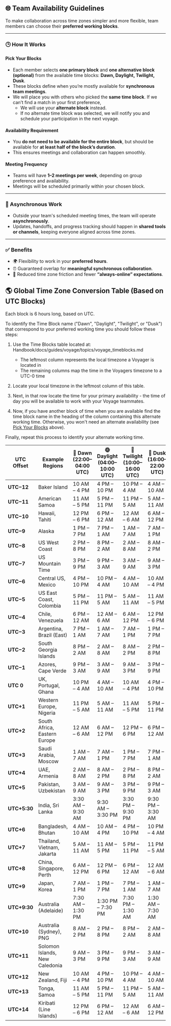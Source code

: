 ## 🌐 Team Availability Guidelines

To make collaboration across time zones simpler and more flexible, team members can choose their **preferred working blocks**.

---

### 🕒 How It Works

#### **Pick Your Blocks**
- Each member selects **one primary block** and **one alternative block (optional)** from the available time blocks: **Dawn, Daylight, Twilight, Dusk**.
- These blocks define when you’re mostly available for **synchronous team meetings**.
- We will place you with others who picked the **same time block**. If we can’t find a match in your first preference, 
    - We will use your **alternate block** instead.
    - If no alternate time block was selected, we will notify you and schedule your participation in the next voyage.
  
#### **Availability Requirement**
- You **do not need to be available for the entire block**, but should be available for **at least half of the block’s duration**.
- This ensures meetings and collaboration can happen smoothly.

#### **Meeting Frequency**
- Teams will have **1–2 meetings per week**, depending on group preference and availability.
- Meetings will be scheduled primarily within your chosen block.

---

### 💬 Asynchronous Work
- Outside your team's scheduled meeting times, the team will operate **asynchronously**.
- Updates, handoffs, and progress tracking should happen in **shared tools or channels**, keeping everyone aligned across time zones.

---

### ✅ Benefits
- 🌍 Flexibility to work in your **preferred hours**.
- ⏰ Guaranteed overlap for **meaningful synchronous collaboration**.
- 🤝 Reduced time zone friction and fewer **“always-online” expectations**.



## 🌎 Global Time Zone Conversion Table (Based on UTC Blocks)

Each block is 6 hours long, based on UTC.  

To identify the Time Block name ("Dawn", "Daylight", "Twilight", or "Dusk") that correspond to your preferred working time you should follow these steps:

1. Use the Time Blocks table located at: Handbook/docs/guides/voyage/topics/voyage_timeblocks.md
   * The leftmost column represents the local timezone a Voyager is located in
   * The remaining columns map the time in the Voyagers timezone to a UTC-0 time

2. Locate your local timezone in the leftmost column of this table.

3. Next, in that row locate the time for your primary availability - the time of day you will be available to work with your Voyage teammates.

4. Now, if you have another block of time when you are available find the time block name in the heading of the column containing this alternate working time. Otherwise, you won't need an alternate availability (see [Pick Your Blocks](#pick-your-blocks) above).

Finally, repeat this process to identify your alternate working time.

| UTC Offset | Example Regions | 🌅 Dawn (22:00–04:00 UTC) | 🌞 Daylight (04:00–10:00 UTC) | 🌇 Twilight (10:00–16:00 UTC) | 🌙 Dusk (16:00–22:00 UTC) |
|-------------|----------------|----------------------------|--------------------------------|-------------------------------|---------------------------|
| **UTC−12** | Baker Island | 10 AM – 4 PM | 4 PM – 10 PM | 10 PM – 4 AM | 4 AM – 10 AM |
| **UTC−11** | American Samoa | 11 AM – 5 PM | 5 PM – 11 PM | 11 PM – 5 AM | 5 AM – 11 AM |
| **UTC−10** | Hawaii, Tahiti | 12 PM – 6 PM | 6 PM – 12 AM | 12 AM – 6 AM | 6 AM – 12 PM |
| **UTC−9** | Alaska | 1 PM – 7 PM | 7 PM – 1 AM | 1 AM – 7 AM | 7 AM – 1 PM |
| **UTC−8** | US West Coast | 2 PM – 8 PM | 8 PM – 2 AM | 2 AM – 8 AM | 8 AM – 2 PM |
| **UTC−7** | US Mountain Time | 3 PM – 9 PM | 9 PM – 3 AM | 3 AM – 9 AM | 9 AM – 3 PM |
| **UTC−6** | Central US, Mexico | 4 PM – 10 PM | 10 PM – 4 AM | 4 AM – 10 AM | 10 AM – 4 PM |
| **UTC−5** | US East Coast, Colombia | 5 PM – 11 PM | 11 PM – 5 AM | 5 AM – 11 AM | 11 AM – 5 PM |
| **UTC−4** | Chile, Venezuela | 6 PM – 12 AM | 12 AM – 6 AM | 6 AM – 12 PM | 12 PM – 6 PM |
| **UTC−3** | Argentina, Brazil (East) | 7 PM – 1 AM | 1 AM – 7 AM | 7 AM – 1 PM | 1 PM – 7 PM |
| **UTC−2** | South Georgia Islands | 8 PM – 2 AM | 2 AM – 8 AM | 8 AM – 2 PM | 2 PM – 8 PM |
| **UTC−1** | Azores, Cape Verde | 9 PM – 3 AM | 3 AM – 9 AM | 9 AM – 3 PM | 3 PM – 9 PM |
| **UTC 0** | UK, Portugal, Ghana | 10 PM – 4 AM | 4 AM – 10 AM | 10 AM – 4 PM | 4 PM – 10 PM |
| **UTC+1** | Western Europe, Nigeria | 11 PM – 5 AM | 5 AM – 11 AM | 11 AM – 5 PM | 5 PM – 11 PM |
| **UTC+2** | South Africa, Eastern Europe | 12 AM – 6 AM | 6 AM – 12 PM | 12 PM – 6 PM | 6 PM – 12 AM |
| **UTC+3** | Saudi Arabia, Moscow | 1 AM – 7 AM | 7 AM – 1 PM | 1 PM – 7 PM | 7 PM – 1 AM |
| **UTC+4** | UAE, Armenia | 2 AM – 8 AM | 8 AM – 2 PM | 2 PM – 8 PM | 8 PM – 2 AM |
| **UTC+5** | Pakistan, Uzbekistan | 3 AM – 9 AM | 9 AM – 3 PM | 3 PM – 9 PM | 9 PM – 3 AM |
| **UTC+5:30** | India, Sri Lanka | 3:30 AM – 9:30 AM | 9:30 AM – 3:30 PM | 3:30 PM – 9:30 PM | 9:30 PM – 3:30 AM |
| **UTC+6** | Bangladesh, Bhutan | 4 AM – 10 AM | 10 AM – 4 PM | 4 PM – 10 PM | 10 PM – 4 AM |
| **UTC+7** | Thailand, Vietnam, Jakarta | 5 AM – 11 AM | 11 AM – 5 PM | 5 PM – 11 PM | 11 PM – 5 AM |
| **UTC+8** | China, Singapore, Perth | 6 AM – 12 PM | 12 PM – 6 PM | 6 PM – 12 AM | 12 AM – 6 AM |
| **UTC+9** | Japan, Korea | 7 AM – 1 PM | 1 PM – 7 PM | 7 PM – 1 AM | 1 AM – 7 AM |
| **UTC+9:30** | Australia (Adelaide) | 7:30 AM – 1:30 PM | 1:30 PM – 7:30 PM | 7:30 PM – 1:30 AM | 1:30 AM – 7:30 AM |
| **UTC+10** | Australia (Sydney), PNG | 8 AM – 2 PM | 2 PM – 8 PM | 8 PM – 2 AM | 2 AM – 8 AM |
| **UTC+11** | Solomon Islands, New Caledonia | 9 AM – 3 PM | 3 PM – 9 PM | 9 PM – 3 AM | 3 AM – 9 AM |
| **UTC+12** | New Zealand, Fiji | 10 AM – 4 PM | 4 PM – 10 PM | 10 PM – 4 AM | 4 AM – 10 AM |
| **UTC+13** | Tonga, Samoa | 11 AM – 5 PM | 5 PM – 11 PM | 11 PM – 5 AM | 5 AM – 11 AM |
| **UTC+14** | Kiribati (Line Islands) | 12 PM – 6 PM | 6 PM – 12 AM | 12 AM – 6 AM | 6 AM – 12 PM |
